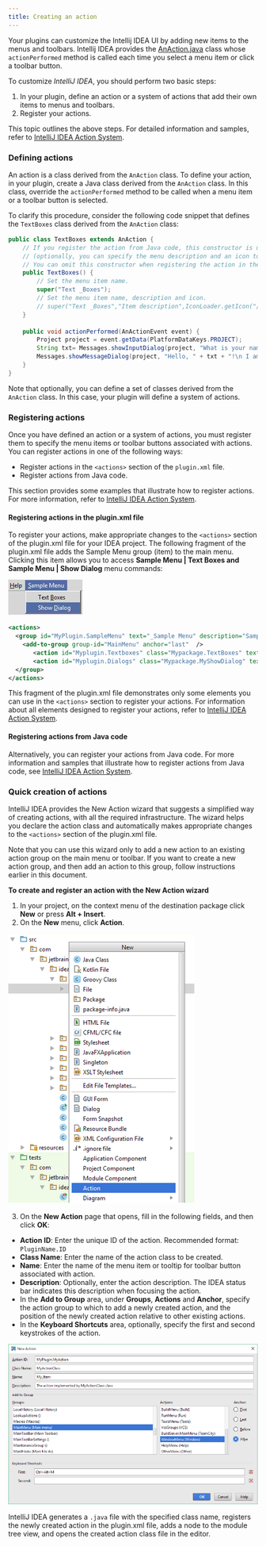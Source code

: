```yaml
---
title: Creating an action
---
```


Your plugins can customize the Intellij IDEA UI by adding new items to the menus and toolbars. Intellij IDEA provides the [AnAction.java](upsource:///platform/editor-ui-api/src/com/intellij/openapi/actionSystem/AnAction.java) class whose `actionPerformed` method is called each time you select a menu item or click a toolbar button.

To customize *IntelliJ IDEA*, you should perform two basic steps:

1. In your plugin, define an action or a system of actions that add their own items to menus and toolbars.
2. Register your actions.

This topic outlines the above steps. For detailed information and samples, refer to [IntelliJ IDEA Action System](/basics/action_system.md).

### Defining actions

An action is a class derived from the `AnAction` class. To define your action, in your plugin, create a Java class derived from the `AnAction` class. In this class, override the `actionPerformed` method to be called when a menu item or a toolbar button is selected.
 
 To clarify this procedure, consider the following code snippet that defines the `TextBoxes` class derived from the `AnAction` class:
 
```java
public class TextBoxes extends AnAction {
    // If you register the action from Java code, this constructor is used to set the menu item name
    // (optionally, you can specify the menu description and an icon to display next to the menu item).
    // You can omit this constructor when registering the action in the plugin.xml file.
    public TextBoxes() {
        // Set the menu item name.
        super("Text _Boxes");
        // Set the menu item name, description and icon.
        // super("Text _Boxes","Item description",IconLoader.getIcon("/Mypackage/icon.png"));
    }
 
    public void actionPerformed(AnActionEvent event) {
        Project project = event.getData(PlatformDataKeys.PROJECT);
        String txt= Messages.showInputDialog(project, "What is your name?", "Input your name", Messages.getQuestionIcon());
        Messages.showMessageDialog(project, "Hello, " + txt + "!\n I am glad to see you.", "Information", Messages.getInformationIcon());
    }
}
```

Note that optionally, you can define a set of classes derived from the `AnAction` class. In this case, your plugin will define a system of actions.

### Registering actions

Once you have defined an action or a system of actions, you must register them to specify the menu items or toolbar buttons associated with actions. You can register actions in one of the following ways:

* Register actions in the `<actions>` section of the `plugin.xml` file.
* Register actions from Java code.

This section provides some examples that illustrate how to register actions. For more information, refer to [IntelliJ IDEA Action System](/basics/action_system.md).

#### Registering actions in the plugin.xml file

To register your actions, make appropriate changes to the `<actions>` section of the plugin.xml file for your IDEA project. The following fragment of the plugin.xml file adds the Sample Menu group (item) to the main menu. Clicking this item allows you to access **Sample Menu \| Text Boxes and Sample Menu \| Show Dialog** menu commands:

![Sample Menu](img/sample_menu.jpg)

```xml
<actions>
  <group id="MyPlugin.SampleMenu" text="_Sample Menu" description="Sample menu">
    <add-to-group group-id="MainMenu" anchor="last"  />
       <action id="Myplugin.Textboxes" class="Mypackage.TextBoxes" text="Text _Boxes" description="A test menu item" />
       <action id="Myplugin.Dialogs" class="Mypackage.MyShowDialog" text="Show _Dialog" description="A test menu item" />
  </group>
</actions>
```

This fragment of the plugin.xml file demonstrates only some elements you can use in the `<actions>` section to register your actions. For information about all elements designed to register your actions, refer to [IntelliJ IDEA Action System](/basics/action_system.md).

#### Registering actions from Java code

Alternatively, you can register your actions from Java code. For more information and samples that illustrate how to register actions from Java code, see [IntelliJ IDEA Action System](/basics/action_system.md).

### Quick creation of actions

IntelliJ IDEA provides the New Action wizard that suggests a simplified way of creating actions, with all the required infrastructure. The wizard helps you declare the action class and automatically makes appropriate changes to the `<actions>` section of the plugin.xml file.

Note that you can use this wizard only to add a new action to an existing action group on the main menu or toolbar. If you want to create a new action group, and then add an action to this group, follow instructions earlier in this document.

**To create and register an action with the New Action wizard**

1. In your project, on the context menu of the destination package click **New** or press **Alt + Insert**.
2. On the **New** menu, click **Action**.

![New Action Template](img/new_action_template.png)

3. On the **New Action** page that opens, fill in the following fields, and then click **OK**:

*  **Action ID**: Enter the unique ID of the action. Recommended format: `PluginName.ID`
*  **Class Name**: Enter the name of the action class to be created.
*  **Name**: Enter the name of the menu item or tooltip for toolbar button associated with action.
*  **Description**: Optionally, enter the action description. The IDEA status bar indicates this description when focusing the action.
*  In the **Add to Group** area, under **Groups**, **Actions** and **Anchor**, specify the action group to which to add a newly created action, and the position of the newly created action relative to other existing actions.
*  In the **Keyboard Shortcuts** area, optionally, specify the first and second keystrokes of the action.

![New Action Page](img/new_action_page.png)

IntelliJ IDEA generates a `.java` file with the specified class name, registers the newly created action in the plugin.xml file, adds a node to the module tree view, and opens the created action class file in the editor.
